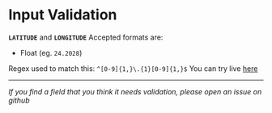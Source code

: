 # Input Validation

**`LATITUDE`** and **`LONGITUDE`**
Accepted formats are:

- Float (eg. `24.2028`)

Regex used to match this: `^[0-9]{1,}\.{1}[0-9]{1,}$`
You can try live [here](https://regex101.com/r/xsLGWN/1)

---

_If you find a field that you think it needs validation, please open an issue on github_
